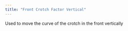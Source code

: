 ```yaml
---
title: "Front Crotch Factor Vertical"
---
```


Used to move the curve of the crotch in the front vertically




